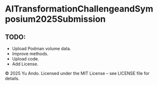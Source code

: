 # AITransformationChallengeandSymposium2025Submission

## TODO:
- Upload Podman volume data.
- Improve methods.
- Upload code.
- Add License.

© 2025 Yu Ando. Licensed under the MIT License – see LICENSE file for details.
